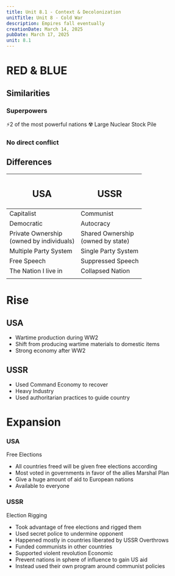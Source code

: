```yaml
---
title: Unit 8.1 - Context & Decolonization
unitTitle: Unit 8 - Cold War
description: Empires fall eventually
creationDate: March 14, 2025
pubDate: March 17, 2025
unit: 8.1
---
```

# RED & BLUE

## Similarities

### Superpowers

⚡2 of the most powerful nations
☢️ Large Nuclear Stock Pile

### No direct conflict

## Differences

| <h2>USA</h2>                                | <h2>USSR</h2>                         |
| ------------------------------------------- | ------------------------------------- |
| Capitalist                                  | Communist                             |
| Democratic                                  | Autocracy                             |
| Private Ownership<br>(owned by individuals) | Shared Ownership <br>(owned by state) |
| Multiple Party System                       | Single Party System                   |
| Free Speech                                 | Suppressed Speech                     |
| The Nation I live in<br>                    | Collapsed Nation                      |
|                                             |                                       |

# Rise

## USA

- Wartime production during WW2
- Shift from producing wartime materials to domestic items
- Strong economy after WW2

## USSR

- Used Command Economy to recover
- Heavy Industry
- Used authoritarian practices to guide country

# Expansion

### USA

Free Elections

- All countries freed will be given free elections according
- Most voted in governments in favor of the allies
Marshal Plan
- Give a huge amount of aid to European nations
- Available to everyone

### USSR

Election Rigging

- Took advantage of free elections and rigged them
- Used secret police to undermine opponent
- Happened mostly in countries liberated by USSR
Overthrows
- Funded communists in other countries
- Supported violent revolution
Economic
- Prevent nations in sphere of influence to gain US aid
- Instead used their own program around communist policies
